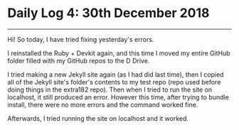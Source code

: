 # Daily Log 4: 30th December 2018
-----

Hi! So today, I have tried fixing yesterday's errors.

I reinstalled the Ruby + Devkit again, and this time I moved my entire GitHub folder filled with my GitHub repos to the D Drive.

I tried making a new Jekyll site again (as I had did last time), then I copied all of the Jekyll site's folder's contents to my test repo (repo used before doing things in the extra182 repo). Then when I tried to run the site on localhost, it still produced an error. However this time, after trying to bundle install, there were no more errors and the command worked fine.

Afterwards, I tried running the site on localhost and it worked.
